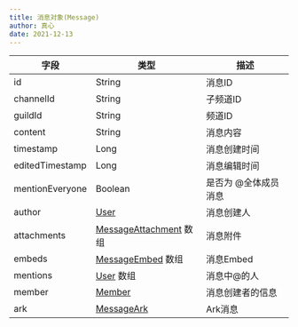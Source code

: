 ```yaml
---
title: 消息对象(Message)
author: 真心
date: 2021-12-13
---
```


| 字段            | 类型                                            | 描述                  |
| --------------- | ----------------------------------------------- | --------------------- |
| id              | String                                          | 消息ID                |
| channelId       | String                                          | 子频道ID              |
| guildId         | String                                          | 频道ID                |
| content         | String                                          | 消息内容              |
| timestamp       | Long                                            | 消息创建时间          |
| editedTimestamp | Long                                            | 消息编辑时间          |
| mentionEveryone | Boolean                                         | 是否为 @全体成员 消息 |
| author          | [User](user.md)                                 | 消息创建人            |
| attachments     | [MessageAttachment](message-attachment.md) 数组 | 消息附件              |
| embeds          | [MessageEmbed](message-embed.md) 数组           | 消息Embed             |
| mentions        | [User](user.md) 数组                            | 消息中@的人           |
| member          | [Member](member.md)                             | 消息创建者的信息      |
| ark             | [MessageArk](message-ark.md)                    | Ark消息               |
